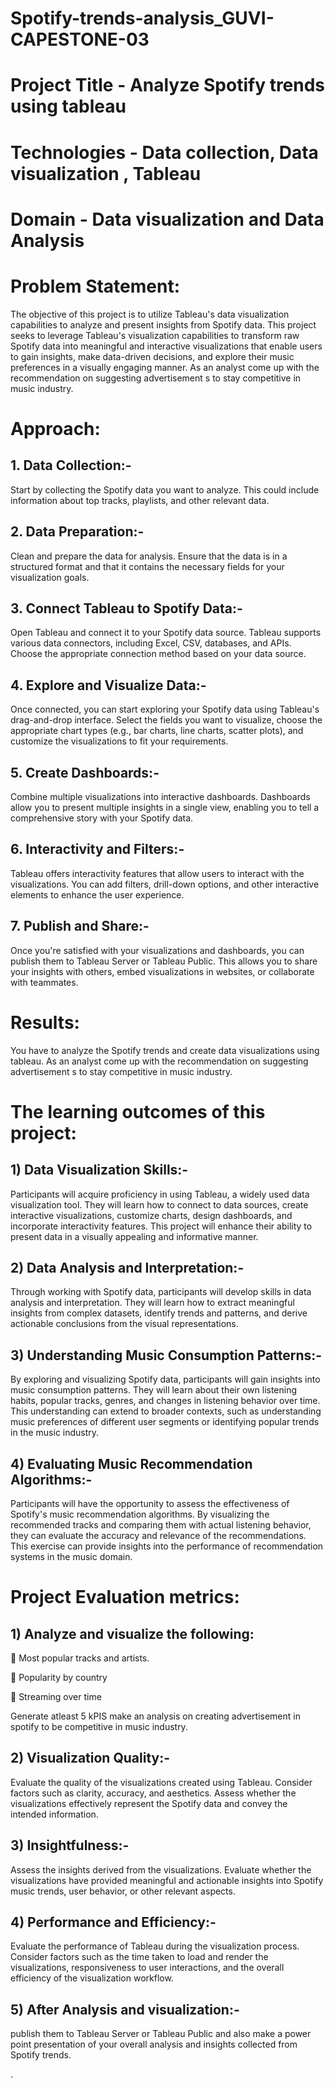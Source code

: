 # Spotify-trends-analysis_GUVI-CAPESTONE-03


# Project Title - Analyze Spotify trends using tableau
# Technologies - Data collection, Data visualization , Tableau
# Domain - Data visualization and Data Analysis


# Problem Statement:

The objective of this project is to utilize Tableau's data visualization capabilities to analyze and present insights from Spotify data. This project seeks to leverage Tableau's visualization capabilities to transform raw Spotify data into meaningful and interactive visualizations that enable users to gain insights, make data-driven decisions, and explore their music preferences in a visually engaging manner. As an analyst come up with the recommendation on suggesting advertisement s to stay competitive in music industry.


# Approach:

## 1. Data Collection:-
Start by collecting the Spotify data you want to analyze. This could include information about top tracks, playlists, and other relevant data.
## 2. Data Preparation:-
Clean and prepare the data for analysis. Ensure that the data is in a structured format and that it contains the necessary fields for your visualization goals.
## 3. Connect Tableau to Spotify Data:-
Open Tableau and connect it to your Spotify data source. Tableau supports various data connectors, including Excel, CSV, databases, and APIs. Choose the appropriate connection method based on your data source.
## 4. Explore and Visualize Data:-
Once connected, you can start exploring your Spotify data using Tableau's drag-and-drop interface. Select the fields you want to visualize, choose the appropriate chart types (e.g., bar charts, line charts, scatter plots), and customize the visualizations to fit your requirements.
## 5. Create Dashboards:-
Combine multiple visualizations into interactive dashboards. Dashboards allow you to present multiple insights in a single view, enabling you to tell a comprehensive story with your Spotify data.
## 6. Interactivity and Filters:-
Tableau offers interactivity features that allow users to interact with the visualizations. You can add filters, drill-down options, and other interactive elements to enhance the user experience.
## 7. Publish and Share:-
Once you're satisfied with your visualizations and dashboards, you can publish them to Tableau Server or Tableau Public. This allows you to share your insights with others, embed visualizations in websites, or collaborate with teammates.


# Results:

You have to analyze the Spotify trends and create data visualizations using tableau. As an analyst come up with the recommendation on suggesting advertisement s to stay competitive in music industry.


# The learning outcomes of this project:

## 1) Data Visualization Skills:-
Participants will acquire proficiency in using Tableau, a widely used data visualization tool. They will learn how to connect to data sources, create interactive visualizations, customize charts, design dashboards, and incorporate interactivity features. This project will enhance their ability to present data in a visually appealing and informative manner.
## 2) Data Analysis and Interpretation:-
Through working with Spotify data, participants will develop skills in data analysis and interpretation. They will learn how to extract meaningful insights from complex datasets, identify trends and patterns, and derive actionable conclusions from the visual representations.
## 3) Understanding Music Consumption Patterns:-
By exploring and visualizing Spotify data, participants will gain insights into music consumption patterns. They will learn about their own listening habits, popular tracks, genres, and changes in listening behavior over time. This understanding can extend to broader contexts, such as understanding music preferences of different user segments or identifying popular trends in the music industry.
## 4) Evaluating Music Recommendation Algorithms:-
Participants will have the opportunity to assess the effectiveness of Spotify's music recommendation algorithms. By visualizing the recommended tracks and comparing them with actual listening behavior, they can evaluate the accuracy and relevance of the recommendations. This exercise can provide insights into the performance of recommendation systems in the music domain.


# Project Evaluation metrics:

## 1) Analyze and visualize the following:
 Most popular tracks and artists.

 Popularity by country

 Streaming over time

Generate atleast 5 kPIS make an analysis on creating advertisement in spotify to be competitive in music industry.
## 2) Visualization Quality:-
Evaluate the quality of the visualizations created using Tableau. Consider factors such as clarity, accuracy, and aesthetics. Assess whether the visualizations effectively represent the Spotify data and convey the intended information.
## 3) Insightfulness:-
Assess the insights derived from the visualizations. Evaluate whether the visualizations have provided meaningful and actionable insights into Spotify music trends, user behavior, or other relevant aspects.
## 4) Performance and Efficiency:-
Evaluate the performance of Tableau during the visualization process. Consider factors such as the time taken to load and render the visualizations, responsiveness to user interactions, and the overall efficiency of the visualization workflow.
## 5) After Analysis and visualization:-
publish them to Tableau Server or Tableau Public and also make a power point presentation of your overall analysis and insights collected from Spotify trends.

.
